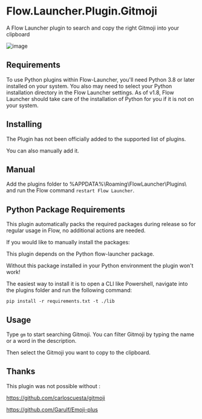 # Flow.Launcher.Plugin.Gitmoji

A Flow Launcher plugin to search and copy the right Gitmoji into your clipboard

![image](https://github.com/Galedrim/Flow.Launcher.Plugin.Gitmoji/assets/84284891/a8ce8857-8927-457b-8774-ee4b68f835a0)

## Requirements

To use Python plugins within Flow-Launcher, you'll need Python 3.8 or later installed on your system. You also may need to select your Python installation directory in the Flow Launcher settings. As of v1.8, Flow Launcher should take care of the installation of Python for you if it is not on your system.

## Installing
The Plugin has not been officially added to the supported list of plugins. 

You can also manually add it.

## Manual
Add the plugins folder to %APPDATA%\Roaming\FlowLauncher\Plugins\ and run the Flow command ```restart Flow Launcher```.

## Python Package Requirements
This plugin automatically packs the required packages during release so for regular usage in Flow, no additional actions are needed.

If you would like to manually install the packages:

This plugin depends on the Python flow-launcher package.

Without this package installed in your Python environment the plugin won't work!

The easiest way to install it is to open a CLI like Powershell, navigate into the plugins folder and run the following command:

``` pip install -r requirements.txt -t ./lib ```

## Usage
Type ```gm``` to start searching Gitmoji.
You can filter Gitmoji by typing the name or a word in the description.

Then select the Gitmoji you want to copy to the clipboard.


## Thanks

This plugin was not possible without : 

https://github.com/carloscuesta/gitmoji

https://github.com/Garulf/Emoji-plus

